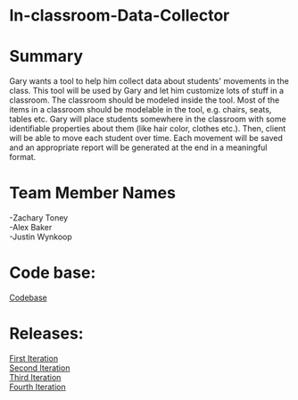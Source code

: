# In-classroom-Data-Collector
# Summary
Gary wants a tool to help him collect data about students' movements in the class. This tool will be used by Gary and let him customize lots of stuff in a classroom. The classroom should be modeled inside the tool. Most of the items in a classroom should be modelable in the tool, e.g. chairs, seats, tables etc. Gary will place students somewhere in the classroom with some identifiable properties about them (like hair color, clothes etc.). Then, client will be able to move each student over time. Each movement will be saved and an appropriate report will be generated at the end in a meaningful format.
# Team Member Names
  -Zachary Toney<br>
  -Alex Baker<br>
  -Justin Wynkoop
  
 # Code base:
 <a href="https://github.com/ZacharyToney/code-base-ICDC">Codebase</a>
 # Releases:
 <a href="https://github.com/ZacharyToney/code-base-ICDC/releases/tag/v1.0.0">First Iteration</a>
 <br>
 <a href="https://github.com/ZacharyToney/code-base-ICDC/releases/tag/2.0.0">Second Iteration</a>
 <br>
 <a href="https://github.com/ZacharyToney/code-base-ICDC/releases/tag/3.0.0">Third Iteration</a>
 <br>
 <a href="https://github.com/ZacharyToney/code-base-ICDC/releases/tag/4.0.0">Fourth Iteration</a>
